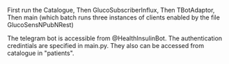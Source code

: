 First run the Catalogue,
Then GlucoSubscriberInflux,
Then TBotAdaptor,
Then main (which batch runs three instances of clients enabled by the file GlucoSensNPubNRest)

The telegram bot is accessible from @HealthInsulinBot. The authentication credintials are specified in main.py. They also can be accessed from catalogue in "patients".
